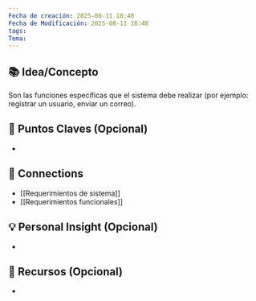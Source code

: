 ```yaml
---
Fecha de creación: 2025-08-11 18:48
Fecha de Modificación: 2025-08-11 18:48
tags: 
Tema:
---
```



## 📚 Idea/Concepto 
Son las funciones específicas que el sistema debe realizar (por ejemplo: registrar un usuario, enviar un correo).

## 📌 Puntos Claves (Opcional)
- 

## 🔗 Connections
- [[Requerimientos de sistema]]
- [[Requerimientos funcionales]]

## 💡 Personal Insight (Opcional)
- 
## 🧾 Recursos (Opcional)
- 